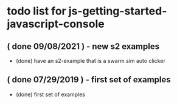 # todo list for js-getting-started-javascript-console

## ( done 09/08/2021 ) - new s2 examples
* (done) have an s2-example that is a swarm sim auto clicker

## ( done 07/29/2019 ) - first set of examples
* (done) first set of examples